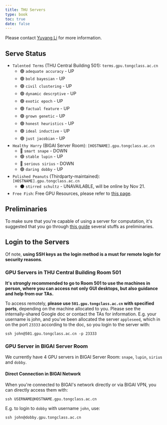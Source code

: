 ```yaml
---
title: THU Servers
type: book
toc: true
date: false
---
```


Please contact [Yuyang Li](https://yuyangli.com) for more information. 
<!-- more -->

## Serve Status

<!-- Use 🟢(up), 🟡 (under maintain), 🔴(down), ⚫ (unavailable) -->

- `Talented Terms` (THU Central Building 501): `terms.gpu.tongclass.ac.cn`
    - 🟢 `adequate accuracy` - UP
    - 🟢 `bold bayesian` - UP
    - 🟢 `civil clustering` - UP
    - 🟢 `dynamic descrptive` - UP
    - 🟢 `exotic epoch` - UP
    - 🟢 `factual feature` - UP
    - 🟢 `grown genetic` - UP
    - 🟢 `honest heuristics` - UP
    - 🟢 `ideal inductive` - UP
    - 🟢 `just jacobian` - UP
- `Healthy Harry` (BIGAI Server Room): `[HOSTNAME].gpu.tongclass.ac.cn`
    - 🔴 `smart snape` - DOWN
    - 🟢 `stable lupin` - UP
    - 🔴 `serious sirius` - DOWN
    - 🟢 `daring dobby` - UP
- `Polished Peanuts` (Thirdparty-maintained): `[HOSTNAME].gpu.tongclass.ac.cn`
    - ⚫ `stirred schultz` - UNAVAILABLE, will be online by Nov 21.
- `Free Fish`: Free GPU Resources, please refer to [this page](/info/gpu-servers/free-gpu/).


## Preliminaries

To make sure that you're capable of using a server for computation, it's suggested that you go through [this guide](/info/gpu-servers/gpu-server-prelinilaries/) several stuffs as preliminaries.

## Login to the Servers

Of note, **using SSH keys as the login method is a must for remote login for security reasons**.

### GPU Servers in THU Central Building Room 501

**It's strongly recommended to go to Room 501 to use the machines in person, where you can access not only GUI desktops, but also guidance and help from our TAs.**

To access remotely, **please use `501.gpu.tongclass.ac.cn` with specified ports**, depending on the machine allocated to you. Please see the internally-shared Google doc or contact the TAs for information. E.g. your username is john, and you've been allocated the server `appleseed`, which in on the port `23333` according to the doc, so you login to the server with:

```shell
ssh john@501.gpu.tongclass.ac.cn -p 23333
```

### GPU Server in BIGAI Server Room

We currently have 4 GPU servers in BIGAI Server Room: `snape`, `lupin`, `sirius` and `dobby`.

#### Direct Connection in BIGAI Network

When you're connected to BIGAI's network directly or via BIGAI VPN, you can directly access them with:

```shell
ssh USERNAME@HOSTNAME.gpu.tongclass.ac.cn
```

E.g. to login to `dobby` with username `john`, use:

```shell
ssh john@dobby.gpu.tongclass.ac.cn
```
